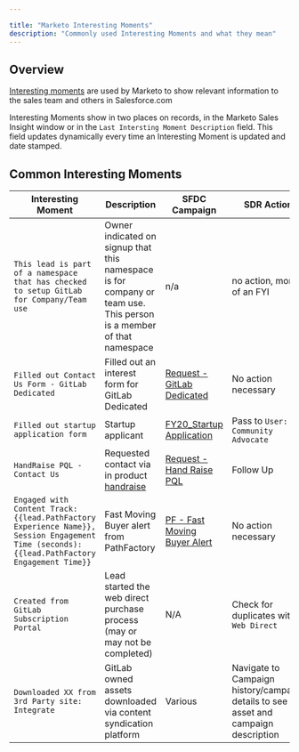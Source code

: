 ```yaml
---

title: "Marketo Interesting Moments"
description: "Commonly used Interesting Moments and what they mean"
---
```








## Overview
[Interesting moments](https://experienceleague.adobe.com/docs/marketo/using/product-docs/marketo-sales-insight/msi-for-salesforce/features/tabs-in-the-msi-panel/interesting-moments/using-interesting-moments.html?lang=en) are used by Marketo to show relevant information to the sales team and others in Salesforce.com

Interesting Moments show in two places on records, in the Marketo Sales Insight window or in the `Last Intersting Moment Description` field. This field updates dynamically every time an Interesting Moment is updated and date stamped.


## Common Interesting Moments
|Interesting Moment|Description|SFDC Campaign|SDR Action|
|-----------|--------------|------------|----------|
|`This lead is part of a namespace that has checked to setup GitLab for Company/Team use`|Owner indicated on signup that this namespace is for company or team use. This person is a member of that namespace|n/a|no action, more of an FYI|
|`Filled out Contact Us Form - GitLab Dedicated`|Filled out an interest form for GitLab Dedicated|[Request - GitLab Dedicated](https://gitlab.my.salesforce.com/7018X000001lp32?srPos=0&srKp=701)|No action necessary|
|`Filled out startup application form`|Startup applicant|[FY20_Startup Application](https://gitlab.my.salesforce.com/7014M000001lkwy?srPos=0&srKp=701)|Pass to `User: Community Advocate`|
|`HandRaise PQL - Contact Us`|Requested contact via in product [handraise](/handbook/product/product-principles/)|[Request - Hand Raise PQL](https://gitlab.my.salesforce.com/7014M000001viyX?srPos=0&srKp=701)|Follow Up|
|`Engaged with Content Track: {{lead.PathFactory Experience Name}}, Session Engagement Time (seconds): {{lead.PathFactory Engagement Time}}`| Fast Moving Buyer alert from PathFactory |[PF - Fast Moving Buyer Alert](https://gitlab.my.salesforce.com/7014M000001derO?srPos=0&srKp=701)| No action necessary|
|`Created from GitLab Subscription Portal`|Lead started the web direct purchase process (may or may not be completed)|N/A|Check for duplicates with `Web Direct`|
|`Downloaded XX from 3rd Party site: Integrate`| GitLab owned assets downloaded via content syndication platform|Various|Navigate to Campaign history/campaign details to see the asset and campaign description|
